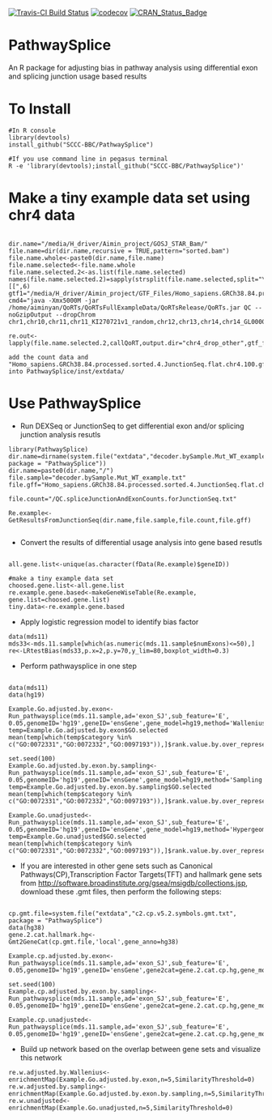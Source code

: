 [![Travis-CI Build Status](https://travis-ci.org/SCCC-BBC/PathwaySplice.svg?branch=master)](https://travis-ci.org/SCCC-BBC/PathwaySplice)
[![codecov](https://codecov.io/github/SCCC-BBC/PathwaySplice/coverage.svg?branch=master)](https://codecov.io/github/SCCC-BBC/PathwaySplice)
[![CRAN_Status_Badge](http://www.r-pkg.org/badges/version/PathwaySplice)](https://cran.r-project.org/package=PathwaySplice)

# PathwaySplice
An R package for adjusting bias in pathway analysis using differential exon and splicing junction usage based results

# To Install

```{r eval=TRUE}
#In R console
library(devtools)
install_github("SCCC-BBC/PathwaySplice")

#If you use command line in pegasus terminal
R -e 'library(devtools);install_github("SCCC-BBC/PathwaySplice")'
```

# Make a tiny example data set using chr4 data
```{r eval=FALSE}

dir.name="/media/H_driver/Aimin_project/GOSJ_STAR_Bam/"
file.name=dir(dir.name,recursive = TRUE,pattern="sorted.bam")
file.name.whole<-paste0(dir.name,file.name)
file.name.selected<-file.name.whole
file.name.selected.2<-as.list(file.name.selected)
names(file.name.selected.2)=sapply(strsplit(file.name.selected,split="\\/"),"[[",6)
gtf1="/media/H_driver/Aimin_project/GTF_Files/Homo_sapiens.GRCh38.84.processed.sorted.2.chr4.only.gtf"
cmd4="java -Xmx5000M -jar /home/aiminyan/QoRTs/QoRTsFullExampleData/QoRTsRelease/QoRTs.jar QC --noGzipOutput --dropChrom chr1,chr10,chr11,chr11_KI270721v1_random,chr12,chr13,chr14,chr14_GL000009v2_random,chr14_GL000194v1_random,chr14_GL000225v1_random,chr14_KI270722v1_random,chr14_KI270723v1_random,chr14_KI270726v1_random,chr15,chr15_KI270727v1_random,chr16,chr16_KI270728v1_random,chr17,chr17_GL000205v2_random,chr17_KI270729v1_random,chr18,chr19,chr1_KI270706v1_random,chr1_KI270707v1_random,chr1_KI270709v1_random,chr1_KI270710v1_random,chr1_KI270711v1_random,chr1_KI270712v1_random,chr1_KI270713v1_random,chr1_KI270714v1_random,chr2,chr20,chr21,chr22,chr22_KI270731v1_random,chr22_KI270732v1_random,chr22_KI270733v1_random,chr22_KI270734v1_random,chr22_KI270735v1_random,chr22_KI270736v1_random,chr22_KI270738v1_random,chr2_KI270716v1_random,chr3,chr3_GL000221v1_random,chr4_GL000008v2_random,chr5,chr6,chr7,chr8,chr9,chr9_KI270718v1_random,chr9_KI270719v1_random,chr9_KI270720v1_random,chrM,chrUn_GL000195v1,chrUn_GL000213v1,chrUn_GL000214v1,chrUn_GL000216v2,chrUn_GL000218v1,chrUn_GL000219v1,chrUn_GL000220v1,chrUn_GL000224v1,chrUn_KI270311v1,chrUn_KI270315v1,chrUn_KI270330v1,chrUn_KI270337v1,chrUn_KI270362v1,chrUn_KI270435v1,chrUn_KI270438v1,chrUn_KI270442v1,chrUn_KI270467v1,chrUn_KI270511v1,chrUn_KI270519v1,chrUn_KI270522v1,chrUn_KI270590v1,chrUn_KI270741v1,chrUn_KI270742v1,chrUn_KI270743v1,chrUn_KI270744v1,chrUn_KI270745v1,chrUn_KI270746v1,chrUn_KI270747v1,chrUn_KI270748v1,chrUn_KI270750v1,chrUn_KI270751v1,chrUn_KI270754v1,chrX,chrY"

re.out<-lapply(file.name.selected.2,callQoRT,output.dir="chr4_drop_other",gtf_file=gtf1,runing_cmd=cmd4)

add the count data and "Homo_sapiens.GRCh38.84.processed.sorted.4.JunctionSeq.flat.chr4.100.gff" into PathwaySplice/inst/extdata/

```


# Use PathwaySplice

+ Run DEXSeq or JunctionSeq to get differential exon and/or splicing junction analysis resutls 

```{r eval=FALSE}
library(PathwaySplice)
dir.name=dirname(system.file("extdata","decoder.bySample.Mut_WT_example.txt", package = "PathwaySplice"))
dir.name=paste0(dir.name,"/")
file.sample="decoder.bySample.Mut_WT_example.txt"
file.gff="Homo_sapiens.GRCh38.84.processed.sorted.4.JunctionSeq.flat.chr4.100.gff"

file.count="/QC.spliceJunctionAndExonCounts.forJunctionSeq.txt"

Re.example<-GetResultsFromJunctionSeq(dir.name,file.sample,file.count,file.gff)
 
```

+ Convert the results of differential usage analysis into gene based resutls

```{r eval=FALSE}

all.gene.list<-unique(as.character(fData(Re.example)$geneID))
 
#make a tiny example data set
choosed.gene.list<-all.gene.list
re.example.gene.based<-makeGeneWiseTable(Re.example,
gene.list=choosed.gene.list)
tiny.data<-re.example.gene.based

```
+ Apply logistic regression model to identify bias factor
```{r eval=TRUE}
data(mds11)
mds33<-mds.11.sample[which(as.numeric(mds.11.sample$numExons)<=50),]
re<-LRtestBias(mds33,p.x=2,p.y=70,y_lim=80,boxplot_width=0.3)
```

+ Perform pathwaysplice in one step
```{r eval=TRUE}

data(mds11)
data(hg19)

Example.Go.adjusted.by.exon<-Run_pathwaysplice(mds.11.sample,ad='exon_SJ',sub_feature='E',
0.05,genomeID='hg19',geneID='ensGene',gene_model=hg19,method='Wallenius')
temp=Example.Go.adjusted.by.exon$GO.selected
mean(temp[which(temp$category %in% c("GO:0072331","GO:0072332","GO:0097193")),]$rank.value.by.over_represented_pvalue)

set.seed(100)
Example.Go.adjusted.by.exon.by.sampling<-Run_pathwaysplice(mds.11.sample,ad='exon_SJ',sub_feature='E',
0.05,genomeID='hg19',geneID='ensGene',gene_model=hg19,method='Sampling')
temp=Example.Go.adjusted.by.exon.by.sampling$GO.selected
mean(temp[which(temp$category %in% c("GO:0072331","GO:0072332","GO:0097193")),]$rank.value.by.over_represented_pvalue)

Example.Go.unadjusted<-Run_pathwaysplice(mds.11.sample,ad='exon_SJ',sub_feature='E',
0.05,genomeID='hg19',geneID='ensGene',gene_model=hg19,method='Hypergeometric')
temp=Example.Go.unadjusted$GO.selected
mean(temp[which(temp$category %in% c("GO:0072331","GO:0072332","GO:0097193")),]$rank.value.by.over_represented_pvalue)

```

+ If you are interested in other gene sets such as Canonical Pathways(CP),Transcription Factor Targets(TFT) and hallmark gene sets from http://software.broadinstitute.org/gsea/msigdb/collections.jsp, download these .gmt files, then perform the following steps:
```{r eval=TRUE}

cp.gmt.file=system.file("extdata","c2.cp.v5.2.symbols.gmt.txt", package = "PathwaySplice")
data(hg38)
gene.2.cat.hallmark.hg<-Gmt2GeneCat(cp.gmt.file,'local',gene_anno=hg38)

Example.cp.adjusted.by.exon<-Run_pathwaysplice(mds.11.sample,ad='exon_SJ',sub_feature='E',
0.05,genomeID='hg19',geneID='ensGene',gene2cat=gene.2.cat.cp.hg,gene_model=hg19,method='Wallenius')

set.seed(100)
Example.cp.adjusted.by.exon.by.sampling<-Run_pathwaysplice(mds.11.sample,ad='exon_SJ',sub_feature='E',
0.05,genomeID='hg19',geneID='ensGene',gene2cat=gene.2.cat.cp.hg,gene_model=hg19,method='Sampling')

Example.cp.unadjusted<-Run_pathwaysplice(mds.11.sample,ad='exon_SJ',sub_feature='E',
0.05,genomeID='hg19',geneID='ensGene',gene2cat=gene.2.cat.cp.hg,gene_model=hg19,method='Hypergeometric')

```

+ Build up network based on the overlap between gene sets and visualize this network

```{r eval=TRUE}
re.w.adjusted.by.Wallenius<-enrichmentMap(Example.Go.adjusted.by.exon,n=5,SimilarityThreshold=0)
re.w.adjusted.by.sampling<-enrichmentMap(Example.Go.adjusted.by.exon.by.sampling,n=5,SimilarityThreshold=0)
re.w.unadjusted<-enrichmentMap(Example.Go.unadjusted,n=5,SimilarityThreshold=0)
```
